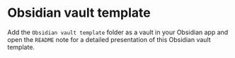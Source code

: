 # Obsidian vault template

Add the `Obsidian vault template` folder as a vault in your Obsidian app and open the `README` note for a detailed presentation of this Obsidian vault template.